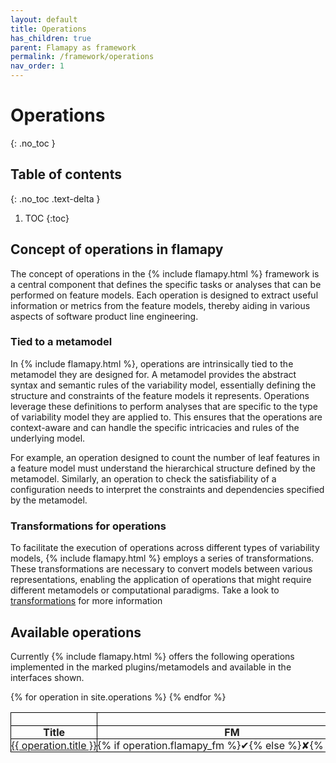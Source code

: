 ```yaml
---
layout: default
title: Operations
has_children: true
parent: Flamapy as framework
permalink: /framework/operations
nav_order: 1
---
```


# Operations
{: .no_toc }

## Table of contents
{: .no_toc .text-delta }

1. TOC
{:toc}

## Concept of operations in flamapy

The concept of operations in the {% include flamapy.html %} framework is a central component that defines the specific tasks or analyses that can be performed on feature models. Each operation is designed to extract useful information or metrics from the feature models, thereby aiding in various aspects of software product line engineering.

### Tied to a metamodel

In {% include flamapy.html %}, operations are intrinsically tied to the metamodel they are designed for. A metamodel provides the abstract syntax and semantic rules of the variability model, essentially defining the structure and constraints of the feature models it represents. Operations leverage these definitions to perform analyses that are specific to the type of variability model they are applied to. This ensures that the operations are context-aware and can handle the specific intricacies and rules of the underlying model.

For example, an operation designed to count the number of leaf features in a feature model must understand the hierarchical structure defined by the metamodel. Similarly, an operation to check the satisfiability of a configuration needs to interpret the constraints and dependencies specified by the metamodel.

### Transformations for operations

To facilitate the execution of operations across different types of variability models, {% include flamapy.html %} employs a series of transformations. These transformations are necessary to convert models between various representations, enabling the application of operations that might require different metamodels or computational paradigms. Take a look to [transformations](/framework/transformations) for more information

## Available operations

Currently {% include flamapy.html %} offers the following operations implemented in the marked plugins/metamodels and available in the interfaces shown.

<style>
  table {
    border-collapse: collapse;
    width: 100%;
  }
  th, td {
    border: 1px solid black;
    padding: 0px;
    text-align: center;
    min-width:0rem
  }
  th {
    white-space: nowrap;
    border: 1px solid black;
  }
  td {
    width: 50px;
    overflow: hidden;
    white-space: nowrap;
    text-overflow: ellipsis;
  }
  th:nth-child(4),
  td:nth-child(4) {
    border-right: 2px solid black; /* Add extra line after the third column */
  }
  
</style>

<table>
  <thead>
    <tr>
      <th rowspan="1"></th>
      <th colspan="3">Plugin</th>
      <th colspan="4">Interface</th>
    </tr>
    <tr>
      <th>Title</th>
      <th>FM</th>
      <th>SAT</th>
      <th>BDD</th>
      <th>CMD</th>
      <th>Facade</th>
      <th>Python</th>
      <th>REST</th>
    </tr>
  </thead>
  <tbody>
    {% for operation in site.operations %}
    <tr>
      <td><a href="{{ operation.url }}">{{ operation.title }}</a></td>
      <td>{% if operation.flamapy_fm %}✔{% else %}✘{% endif %}</td>
      <td>{% if operation.flamapy_sat %}✔{% else %}✘{% endif %}</td>
      <td>{% if operation.flampy_bdd %}✔{% else %}✘{% endif %}</td>
      <td>{% if operation.cmd %}✔{% else %}✘{% endif %}</td>
      <td>{% if operation.facade %}✔{% else %}✘{% endif %}</td>
      <td>{% if operation.python %}✔{% else %}✘{% endif %}</td>
      <td>{% if operation.rest %}✔{% else %}✘{% endif %}</td>
    </tr>
    {% endfor %}
  </tbody>
</table>
